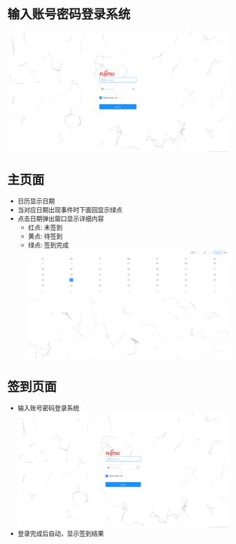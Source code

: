 # 输入账号密码登录系统
![Alt text](./pic/login.png)

# 主页面
- 日历显示日期
- 当对应日期出现事件时下面回显示绿点
- 点击日期弹出窗口显示详细内容
    - 红点: 未签到
    - 黄点: 待签到
    - 绿点: 签到完成
![Alt text](./pic/home.png)

# 签到页面
- 输入账号密码登录系统
![Alt text](./pic/login.png)
- 登录完成后自动，显示签到结果
